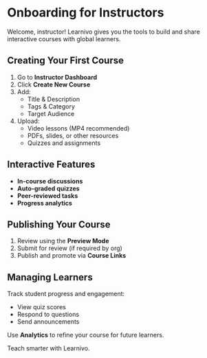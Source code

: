 # Onboarding for Instructors

Welcome, instructor! Learnivo gives you the tools to build and share interactive courses with global learners.

## Creating Your First Course

1. Go to **Instructor Dashboard**
2. Click **Create New Course**
3. Add:
   - Title & Description
   - Tags & Category
   - Target Audience
4. Upload:
   - Video lessons (MP4 recommended)
   - PDFs, slides, or other resources
   - Quizzes and assignments

## Interactive Features

- **In-course discussions**
- **Auto-graded quizzes**
- **Peer-reviewed tasks**
- **Progress analytics**

## Publishing Your Course

1. Review using the **Preview Mode**
2. Submit for review (if required by org)
3. Publish and promote via **Course Links**

## Managing Learners

Track student progress and engagement:

- View quiz scores
- Respond to questions
- Send announcements

Use **Analytics** to refine your course for future learners.

Teach smarter with Learnivo.
